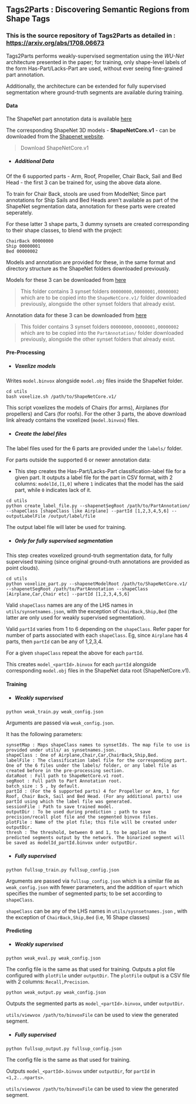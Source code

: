 ## Tags2Parts : Discovering Semantic Regions from Shape Tags
### This is the source repository of Tags2Parts as detailed in : https://arxiv.org/abs/1708.06673

Tags2Parts performs weakly-supervised segmentation using the *WU-Net* architecture presented in the paper; for training, only shape-level labels of the form Has-Part/Lacks-Part are used, without ever seeing fine-grained part annotation.

Additionally, the architecture can be extended for fully supervised segmentation where ground-truth segments are available during training.

#### Data
The ShapeNet part annotation data is available [here](https://shapenet.cs.stanford.edu/ericyi/shapenetcore_partanno_v0.zip)

The corresponding ShapeNet 3D models - **ShapeNetCore.v1** - can be downloaded from the [Shapenet website](https://www.shapenet.org/). 
>Download ShapeNetCore.v1

- ##### Additional Data
Of the 6 supported parts - Arm, Roof, Propeller, Chair Back, Sail and Bed Head - the first 3 can be trained for, using the above data alone.

To train for Chair Back, stools are used from ModelNet; Since part annotations for Ship Sails and Bed Heads aren't available as part of the ShapeNet segmentation data, annotation for these parts were created seperately. 

For these latter 3 shape parts,  3 dummy synsets are created corresponding to their shape classes, to blend with the project:

```
ChairBack 00000000
Ship 00000001
Bed 00000002
```

Models and annotation are provided for these, in the same format and directory structure as the ShapeNet folders downloaded previously.

Models for these 3 can be downloaded from [here](https://www.dropbox.com/sh/7bngjkv3ygo932g/AABrGisqFmqEY8qLfbhPiWm1a?dl=0)
>This folder contains 3 synset folders `00000000,00000001,00000002` which are to be copied into the `ShapeNetCore.v1/` folder downloaded previously, alongside the other synset folders that already exist.

Annotation data for these 3 can be downloaded from [here](https://www.dropbox.com/sh/oew0t0ndbfkxcxw/AABCFN8z6I9wAbszZy3v3hhDa?dl=0)
>This folder contains 3 synset folders `00000000,00000001,00000002` which are to be copied into the `PartAnnotation/` folder downloaded previously, alongside the other synset folders that already exist.

#### Pre-Processing
- ##### Voxelize models
Writes `model.binvox` alongside `model.obj` files inside the ShapeNet folder.

```
cd utils
bash voxelize.sh /path/to/ShapeNetCore.v1/
```

This script voxelizes the models of Chairs (for arms), Airplanes (for propellers) and Cars (for roofs). For the other 3 parts, the above download link already contains the voxelized (`model.binvox`) files.

- ##### Create the label files
The label files used for the 6 parts are provided under the `labels/` folder. 

For parts outside the supported 6 or newer annotation data:

- This step creates the Has-Part/Lacks-Part classification-label file for a given part. It outputs a label file for the part in CSV format, with 2 columns: `modelId,[1,0]` where `1` indicates that the model has the said part, while `0` indicates lack of it.

```
cd utils
python create_label_file.py --shapenetSegRoot /path/to/PartAnnotation/ --shapeClass [shapeClass like Airplane] --partId [1,2,3,4,5,6] --outputLabelFile /output/label/file
```

The output label file will later be used for training.

- ##### Only for fully supervised segmentation
This step creates voxelized ground-truth segmentation data, for fully supervised training (since original ground-truth annotations are provided as point clouds).

```
cd utils
python voxelize_part.py --shapenetModelRoot /path/to/ShapeNetCore.v1/ --shapenetSegRoot /path/to/PartAnnotation --shapeClass [Airplane,Car,Chair etc] --partId [1,2,3,4,5,6]
```

Valid `shapeClass` names are any of the LHS names in `utils/synsetnames.json`, with the exception of `ChairBack,Ship,Bed` (the latter are only used for weakly supervised segmentation).

Valid `partId` varies from 1 to 6 depending on the `shapeClass`. Refer paper for number of parts associated with each `shapeClass`. Eg, since `Airplane` has 4 parts, then `partId` can be any of 1,2,3,4. 

For a given `shapeClass` repeat the above for each `partId`. 

This creates `model_<partId>.binvox` for each `partId` alongside corresponding `model.obj` files in the ShapeNet data root (ShapeNetCore.v1).

#### Training
- ##### Weakly supervised

`python weak_train.py weak_config.json`

Arguments are passed via `weak_config.json`.

It has the following parameters:

```
synsetMap : Maps shapeClass names to synsetIds. The map file to use is provided under utils/ as synsetnames.json.
shapeClass : One of Airplane,Chair,Car,ChairBack,Ship,Bed.
labelFile : The classification label file for the corresponding part. One of the 6 files under the labels/ folder, or any label file as created before in the pre-processing section.
dataRoot : Full path to ShapeNetCore.v1 root.
segRoot : Full path to Part Annotation root.
batch_size : 5 , by default.
partId : (For the 6 supported parts) 4 for Propeller or Arm, 1 for Roof, Chair Back, Sail and Bed Head. (For any additional parts) use partId using which the label file was generated.
sessionFile : Path to save trained model.
outputDir : To be used during prediction ; path to save precision/recall plot file and the segmented binvox files.
plotFile : Name of the plot file; this file will be created under outputDir.
thresh : The threshold, between 0 and 1, to be applied on the predicted segments output by the network. The binarized segment will be saved as modelId_partId.binvox under outputDir.
```

- ##### Fully supervised

`python fullsup_train.py fullsup_config.json`

Arguments are passed via `fullsup_config.json` which is a similar file as `weak_config.json` with fewer parameters, and the addition of `npart` which specifies the number of segmented parts; to be set according to `shapeClass`. 

`shapeClass` can be any of the LHS names in `utils/sysnsetnames.json` , with the exception of `ChairBack,Ship,Bed` (i.e, 16 Shape classes)

#### Predicting
- ##### Weakly supervised

`python weak_eval.py weak_config.json`

The config file is the same as that used for training. Outputs a plot file configured with `plotFile` under `outputDir`. The `plotFile` output is a CSV file with 2 columns: `Recall,Precision`.

`python weak_output.py weak_config.json`

Outputs the segmented parts as `model_<partId>.binvox`, under `outputDir`. 

`utils/viewvox /path/to/binvoxFile` can be used to view the generated segment.

- ##### Fully supervised

`python fullsup_output.py fullsup_config.json`

The config file is the same as that used for training. 

Outputs `model_<partId>.binvox` under `outputDir`, for `partId` in `<1,2...nparts>`.

`utils/viewvox /path/to/binvoxFile` can be used to view the generated segment.
